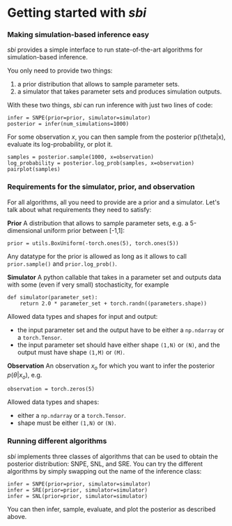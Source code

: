 # Getting started with *sbi*

### Making simulation-based inference easy

*sbi* provides a simple interface to run state-of-the-art algorithms for simulation-based inference.

You only need to provide two things:

1) a prior distribution that allows to sample parameter sets.
2) a simulator that takes parameter sets and produces simulation outputs.

With these two things, *sbi* can run inference with just two lines of code:

```
infer = SNPE(prior=prior, simulator=simulator)
posterior = infer(num_simulations=1000)
```

For some observation $x$, you can then sample from the posterior p(\theta|x), evaluate its log-probability, or plot it.

```
samples = posterior.sample(1000, x=observation)
log_probability = posterior.log_prob(samples, x=observation)
pairplot(samples)
```

### Requirements for the simulator, prior, and observation

For all algorithms, all you need to provide are a prior and a simulator. Let's talk about what requirements they need to satisfy:

**Prior**
A distribution that allows to sample parameter sets, e.g. a 5-dimensional uniform prior between [-1,1]: 
```
prior = utils.BoxUniform(-torch.ones(5), torch.ones(5))
```
Any datatype for the prior is allowed as long as it allows to call `prior.sample()` and `prior.log_prob()`.

**Simulator**
A python callable that takes in a parameter set and outputs data with some (even if very small) stochasticity, for example
```
def simulator(parameter_set):
    return 2.0 * parameter_set + torch.randn((parameters.shape))
```
Allowed data types and shapes for input and output:
- the input parameter set and the output have to be either a `np.ndarray` or a `torch.Tensor`. 
- the input parameter set should have either shape `(1,N)` or `(N)`, and the output must have shape `(1,M)` or `(M)`.


**Observation**
An observation $x_o$ for which you want to infer the posterior $p(\theta|x_o)$, e.g.
```
observation = torch.zeros(5)
```
Allowed data types and shapes:
- either a `np.ndarray` or a `torch.Tensor`.
- shape must be either `(1,N)` or `(N)`.

### Running different algorithms

*sbi* implements three classes of algorithms that can be used to obtain the posterior distribution: SNPE, SNL, and SRE. You can try the different algorithms by simply swapping out the name of the inference class:
```
infer = SNPE(prior=prior, simulator=simulator)
infer = SRE(prior=prior, simulator=simulator)
infer = SNL(prior=prior, simulator=simulator)
```
You can then infer, sample, evaluate, and plot the posterior as described above.
